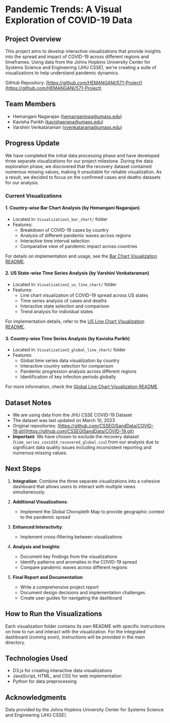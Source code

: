 # Pandemic Trends: A Visual Exploration of COVID-19 Data

## Project Overview
This project aims to develop interactive visualizations that provide insights into the spread and impact of COVID-19 across different regions and timeframes. Using data from the Johns Hopkins University Center for Systems Science and Engineering (JHU CSSE), we're creating a suite of visualizations to help understand pandemic dynamics.

GitHub Repository: [https://github.com/HEMANGANI/571-Project](https://github.com/HEMANGANI/571-Project)

## Team Members
- Hemangani Nagarajan (hemanganinag@umass.edu)
- Kavisha Parikh (kavishaprana@umass.edu)
- Varshini Venkataraman (vvenkatarama@umass.edu)

## Progress Update
We have completed the initial data processing phase and have developed three separate visualizations for our project milestone. During the data exploration phase, we discovered that the recovery dataset contained numerous missing values, making it unsuitable for reliable visualization. As a result, we decided to focus on the confirmed cases and deaths datasets for our analysis.

### Current Visualizations

#### 1. Country-wise Bar Chart Analysis (by Hemangani Nagarajan)
- Located in: `Visualization1_bar_chart/` folder
- Features:
  - Breakdown of COVID-19 cases by country
  - Analysis of different pandemic waves across regions
  - Interactive time interval selection
  - Comparative view of pandemic impact across countries

For details on implementation and usage, see the [Bar Chart Visualization README](Visualization1_bar_chart/README.md).

#### 2. US State-wise Time Series Analysis (by Varshini Venkataraman)
- Located in: `Visualization2_us_line_chart/` folder
- Features:
  - Line chart visualization of COVID-19 spread across US states
  - Time series analysis of cases and deaths
  - Interactive state selection and comparison
  - Trend analysis for individual states

For implementation details, refer to the [US Line Chart Visualization README](Visualization2_us_line_chart/README.md).

#### 3. Country-wise Time Series Analysis (by Kavisha Parikh)
- Located in: `Visualization3_global_line_chart/` folder
- Features:
  - Global time series data visualization by country
  - Interactive country selection for comparison
  - Pandemic progression analysis across different regions
  - Identification of key infection periods globally

For more information, check the [Global Line Chart Visualization README](Visualization3_global_line_chart/README.md).

## Dataset Notes
- We are using data from the JHU CSSE COVID-19 Dataset
- The dataset was last updated on March 10, 2023
- Original repositories: [https://github.com/CSSEGISandData/COVID-19.git](https://github.com/CSSEGISandData/COVID-19.git)
- **Important**: We have chosen to exclude the recovery dataset (`time_series_covid19_recovered_global.csv`) from our analysis due to significant data quality issues including inconsistent reporting and numerous missing values.

## Next Steps

1. **Integration**: Combine the three separate visualizations into a cohesive dashboard that allows users to interact with multiple views simultaneously.

2. **Additional Visualizations**: 
   - Implement the Global Choropleth Map to provide geographic context to the pandemic spread

3. **Enhanced Interactivity**:
   - Implement cross-filtering between visualizations

4. **Analysis and Insights**:
   - Document key findings from the visualizations
   - Identify patterns and anomalies in the COVID-19 spread
   - Compare pandemic waves across different regions

5. **Final Report and Documentation**:
   - Write a comprehensive project report
   - Document design decisions and implementation challenges
   - Create user guides for navigating the dashboard

## How to Run the Visualizations
Each visualization folder contains its own README with specific instructions on how to run and interact with the visualization. For the integrated dashboard (coming soon), instructions will be provided in the main directory.

## Technologies Used
- D3.js for creating interactive data visualizations
- JavaScript, HTML, and CSS for web implementation
- Python for data preprocessing

## Acknowledgments
Data provided by the Johns Hopkins University Center for Systems Science and Engineering (JHU CSSE).